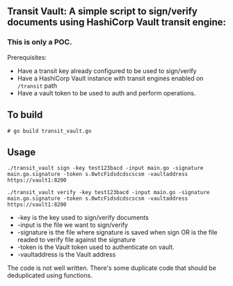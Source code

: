 ## Transit Vault: A simple script to sign/verify documents using HashiCorp Vault transit engine:

### This is only a POC.

Prerequisites:

* Have a transit key already configured to be used to sign/verify
* Have a HashiCorp Vault instance with transit engines enabled on `/transit` path
* Have a vault token to be used to auth and perform operations.

## To build

```
# go build transit_vault.go
```
## Usage

```
./transit_vault sign -key test123bacd -input main.go -signature main.go.signature -token s.0wtcFidsdcdscscsm -vaultaddress https://vault1:8200
```

```
./transit_vault verify -key test123bacd -input main.go -signature main.go.signature -token s.0wtcFidsdcdscscsm -vaultaddress https://vault1:8200
```

* -key is the key used to sign/verify documents
* -input is the file we want to sign/verify
* -signature is the file where signature is saved when sign OR is the file readed to verify file against the signature
* -token is the Vault token used to authenticate on vault.
* -vaultaddress is the Vault address

The code is not well written. There's some duplicate code that should be deduplicated using functions. 

